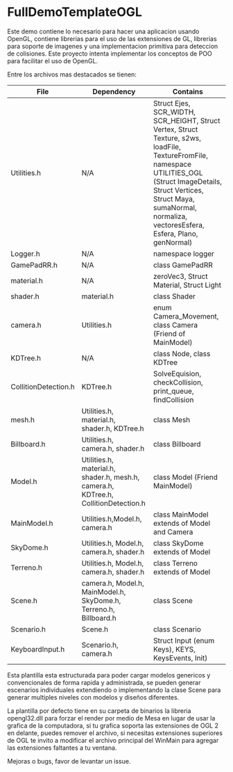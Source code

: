 # FullDemoTemplateOGL

Este demo contiene lo necesario para hacer una aplicacion usando OpenGL, contiene librerias para el uso de las extensiones de GL, librerias para soporte de
imagenes y una implementacion primitiva para deteccion de colisiones. Este proyecto intenta implementar los conceptos de POO para facilitar el uso de OpenGL.

Entre los archivos mas destacados se tienen:

| File | Dependency | Contains |  
| ----------- | ----------- | ----------- |   
|Utilities.h|N/A|Struct Ejes, SCR_WIDTH, SCR_HEIGHT, Struct Vertex, Struct Texture, s2ws, loadFile, TextureFromFile, namespace UTILITIES_OGL	(Struct ImageDetails, Struct Vertices, Struct Maya, sumaNormal, normaliza, vectoresEsfera, Esfera, Plano, genNormal)|
|Logger.h|N/A|namespace logger|
|GamePadRR.h|N/A|class GamePadRR|
|material.h|N/A|zeroVec3,	Struct Material, Struct Light|
|shader.h|material.h|class Shader|
|camera.h|Utilities.h|enum Camera_Movement, class Camera	(Friend of MainModel)|
|KDTree.h|N/A|class Node, class KDTree|
|CollitionDetection.h|KDTree.h|SolveEquision,	checkCollision,	print_queue, findCollision|
|mesh.h|Utilities.h, material.h, shader.h, KDTree.h|class Mesh|
|Billboard.h|Utilities.h, camera.h, shader.h|class Billboard|
|Model.h|Utilities.h, material.h, shader.h, mesh.h, camera.h, KDTree.h, CollitionDetection.h|class Model (Friend MainModel)|
|MainModel.h|Utilities.h,Model.h, camera.h|class MainModel	extends of Model and Camera|
|SkyDome.h|Utilities.h, Model.h, camera.h, shader.h|class SkyDome	extends of Model|
|Terreno.h|Utilities.h, Model.h, camera.h, shader.h|class Terreno extends of Model|
|Scene.h|camera.h, Model.h, MainModel.h, SkyDome.h, Terreno.h, Billboard.h|class Scene|
|Scenario.h|Scene.h|class Scenario|
|KeyboardInput.h|Scenario.h, camera.h| Struct Input	(enum Keys),	KEYS,	KeysEvents,	Init)
  
   
Esta plantilla esta estructurada para poder cargar modelos genericos y convencionales de forma rapida y administrada, se pueden generar escenarios individuales
extendiendo o implementando la clase Scene para generar multiples niveles con modelos y diseños diferentes.
  
La plantilla por defecto tiene en su carpeta de binarios la libreria opengl32.dll para forzar el render por medio de Mesa en lugar de usar la 
grafica de la computadora, si tu grafica soporta las extensiones de OGL 2 en delante, puedes remover el archivo, si necesitas extensiones superiores de OGL
te invito a modificar el archivo principal del WinMain para agregar las extensiones faltantes a tu ventana.  

Mejoras o bugs, favor de levantar un issue.
